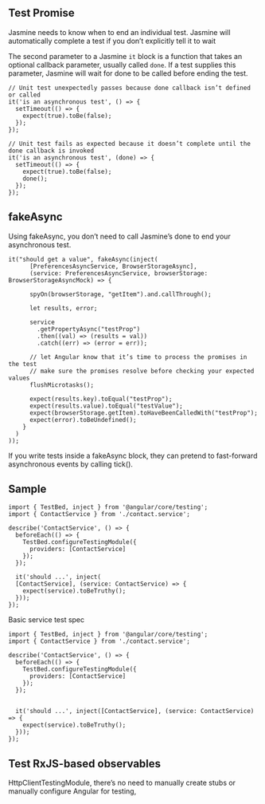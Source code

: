 ## Test Promise

Jasmine needs to know when to end an individual test.
Jasmine will automatically complete a test if you don’t explicitly tell it to wait

The second parameter to a Jasmine `it` block is a function that takes an optional callback parameter, usually called `done`.
If a test supplies this parameter, Jasmine will wait for done to be called before ending the test.

```
// Unit test unexpectedly passes because done callback isn’t defined or called
it('is an asynchronous test', () => {
  setTimeout(() => {
    expect(true).toBe(false);
  });
});

// Unit test fails as expected because it doesn’t complete until the done callback is invoked
it('is an asynchronous test', (done) => {
  setTimeout(() => {
    expect(true).toBe(false);
    done();
  });
});
```

## fakeAsync

Using fakeAsync, you don’t need to call Jasmine’s done to end your asynchronous test.

```
it("should get a value", fakeAsync(inject(
      [PreferencesAsyncService, BrowserStorageAsync],
      (service: PreferencesAsyncService, browserStorage: BrowserStorageAsyncMock) => {

      spyOn(browserStorage, "getItem").and.callThrough();

      let results, error;

      service
        .getPropertyAsync("testProp")
        .then((val) => (results = val))
        .catch((err) => (error = err));

      // let Angular know that it’s time to process the promises in the test
      // make sure the promises resolve before checking your expected values
      flushMicrotasks();

      expect(results.key).toEqual("testProp");
      expect(results.value).toEqual("testValue");
      expect(browserStorage.getItem).toHaveBeenCalledWith("testProp");
      expect(error).toBeUndefined();
    }
  )
));
```

If you write tests inside a fakeAsync block, they can pretend to fast-forward asynchronous events by calling tick().

## Sample

```
import { TestBed, inject } from '@angular/core/testing';
import { ContactService } from './contact.service';

describe('ContactService', () => {
  beforeEach(() => {
    TestBed.configureTestingModule({
      providers: [ContactService]
    });
  });

  it('should ...', inject(
  [ContactService], (service: ContactService) => {
    expect(service).toBeTruthy();
  }));
});

```

Basic service test spec

```
import { TestBed, inject } from '@angular/core/testing';
import { ContactService } from './contact.service';

describe('ContactService', () => {
  beforeEach(() => {
    TestBed.configureTestingModule({
      providers: [ContactService]
    });
  });


  it('should ...', inject([ContactService], (service: ContactService) => {
    expect(service).toBeTruthy();
  }));
});
```

## Test RxJS-based observables

HttpClientTestingModule, there’s no need to manually create stubs or manually configure Angular for testing,
